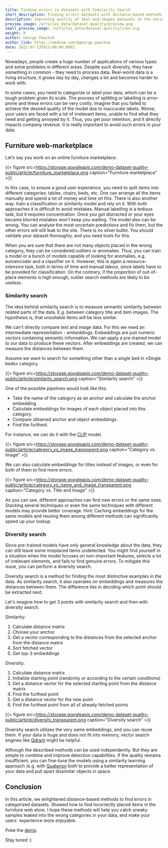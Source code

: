 ```yaml
---
title: Finding errors in datasets with Similarity Search
short_description: Finding errors datasets with distance-based methods
description: Improving quality of text-and-images datasets on the online furniture marketplace example.
preview_image: /articles_data/dataset-quality/preview.png
small_preview_image: /articles_data/dataset-quality/icon.svg
weight: 9
author: George Panchuk
author_link: https://medium.com/@george.panchuk
date: 2022-07-13T013:00:00.000Z
---
```



Nowadays, people create a huge number of applications of various types and solve problems in different areas.
Despite such diversity, they have something in common - they need to process data.
Real-world data is a living structure, it grows day by day, changes a lot and becomes harder to work with.

In some cases, you need to categorize or label your data, which can be a tough problem given its scale.
The process of splitting or labelling is error-prone and these errors can be very costly.
Imagine that you failed to achieve the desired quality of the model due to inaccurate labels.
Worse, your users are faced with a lot of irrelevant items, unable to find what they need and getting annoyed by it.
Thus, you get poor retention, and it directly impacts company revenue.
It is really important to avoid such errors in your data.

## Furniture web-marketplace

Let’s say you work on an online furniture marketplace. 

{{< figure src=https://storage.googleapis.com/demo-dataset-quality-public/article/furniture_marketplace.png caption="Furniture marketplace" >}}

In this case, to ensure a good user experience, you need to split items into different categories: tables, chairs, beds, etc.
One can arrange all the items manually and spend a lot of money and time on this.
There is also another way: train a classification or similarity model and rely on it.
With both approaches it is difficult to avoid mistakes.
Manual labelling is a tedious task, but it requires concentration.
Once you got distracted or your eyes became blurred mistakes won't keep you waiting.
The model also can be wrong.
You can analyse the most uncertain predictions and fix them, but the other errors will still leak to the site.
There is no silver bullet. You should validate your dataset thoroughly, and you need tools for this.

When you are sure that there are not many objects placed in the wrong category, they can be considered outliers or anomalies.
Thus, you can train a model or a bunch of models capable of looking for anomalies, e.g. autoencoder and a classifier on it.
However, this is again a resource-intensive task, both in terms of time and manual labour, since labels have to be provided for classification.
On the contrary, if the proportion of out-of-place elements is high enough, outlier search methods are likely to be useless.

### Similarity search

The idea behind similarity search is to measure semantic similarity between related parts of the data.
E.g. between category title and item images.
The hypothesis is, that unsuitable items will be less similar.

We can't directly compare text and image data.
For this we need an intermediate representation - embeddings.
Embeddings are just numeric vectors containing semantic information.
We can apply a pre-trained model to our data to produce these vectors.
After embeddings are created, we can measure the distances between them.

Assume we want to search for something other than a single bed in «Single beds» category.

{{< figure src=https://storage.googleapis.com/demo-dataset-quality-public/article/similarity_search.png caption="Similarity search" >}}

One of the possible pipelines would look like this:
- Take the name of the category as an anchor and calculate the anchor embedding.
- Calculate embeddings for images of each object placed into this category.
- Compare obtained anchor and object embeddings.
- Find the furthest.

For instance, we can do it with the [CLIP](https://huggingface.co/sentence-transformers/clip-ViT-B-32-multilingual-v1) model.

{{< figure src=https://storage.googleapis.com/demo-dataset-quality-public/article/category_vs_image_transparent.png caption="Category vs. Image" >}}

We can also calculate embeddings for titles instead of images, or even for both of them to find more errors.

{{< figure src=https://storage.googleapis.com/demo-dataset-quality-public/article/category_vs_name_and_image_transparent.png caption="Category vs. Title and Image" >}}

As you can see, different approaches can find new errors or the same ones. 
Stacking several techniques or even the same techniques with different models may provide better coverage. 
Hint: Caching embeddings for the same models and reusing them among different methods can significantly speed up your lookup.

### Diversity search

Since pre-trained models have only general knowledge about the data, they can still leave some misplaced items undetected.
You might find yourself in a situation when the model focuses on non-important features, selects a lot of irrelevant elements, and fails to find genuine errors. 
To mitigate this issue, you can perform a diversity search.

Diversity search is a method for finding the most distinctive examples in the data.
As similarity search, it also operates on embeddings and measures the distances between them.
The difference lies in deciding which point should be extracted next.

Let's imagine how to get 3 points with similarity search and then with diversity search.

Similarity:
1. Calculate distance matrix
2. Choose your anchor
3. Get a vector corresponding to the distances from the selected anchor from the distance matrix
4. Sort fetched vector
5. Get top-3 embeddings
 
Diversity:
1. Calculate distance matrix
2. Initialize starting point (randomly or according to the certain conditions)
3. Get a distance vector for the selected starting point from the distance matrix
4. Find the furthest point
5. Get a distance vector for the new point
6. Find the furthest point from all of already fetched points 

{{< figure src=https://storage.googleapis.com/demo-dataset-quality-public/article/diversity_transparent.png caption="Diversity search" >}}

Diversity search utilizes the very same embeddings, and you can reuse them.
If your data is huge and does not fit into memory, vector search engines like [Qdrant](https://qdrant.tech/) might be helpful.

Although the described methods can be used independently. But they are simple to combine and improve detection capabilities.
If the quality remains insufficient, you can fine-tune the models using a similarity learning approach (e.g. with [Quaterion](https://quaterion.qdrant.tech) both to provide a better representation of your data and pull apart dissimilar objects in space.

## Conclusion

In this article, we enlightened distance-based methods to find errors in categorized datasets.
Showed how to find incorrectly placed items in the furniture web store.
I hope these methods will help you catch sneaky samples leaked into the wrong categories in your data, and make your users` experience more enjoyable.

Poke the [demo](https://dataset-quality.qdrant.tech).

Stay tuned :)



